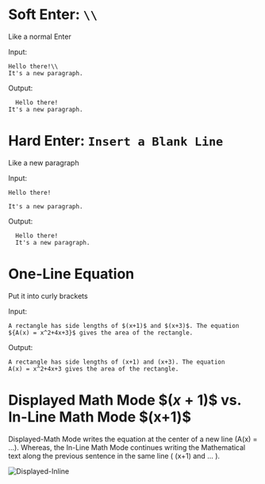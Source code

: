 # Soft Enter: ```\\```
  Like a normal Enter
  
  Input:
  ```
  Hello there!\\
  It's a new paragraph.
  ```
  Output: 
  ```
    Hello there!
  It's a new paragraph.
  ```
  
# Hard Enter: ```Insert a Blank Line```
  Like a new paragraph
  
  Input:
  ```
  Hello there!
 
  It's a new paragraph.
  ```
  Output: 
  ```
    Hello there!
    It's a new paragraph.
  ```
  
  # One-Line Equation
  Put it into curly brackets 
  
  Input:
  ```
  A rectangle has side lengths of $(x+1)$ and $(x+3)$. The equation ${A(x) = x^2+4x+3}$ gives the area of the rectangle.
  ```
  Output:
  ```
  A rectangle has side lengths of (x+1) and (x+3). The equation 
  A(x) = x^2+4x+3 gives the area of the rectangle.
  ```
  
  # Displayed Math Mode \$$(x+1)$$ vs. In-Line Math Mode \$(x+1)\$
  Displayed-Math Mode writes the equation at the center of a new line (A(x) = ...).
  Whereas, the In-Line Math Mode continues writing the Mathematical text along the previous sentence in the same line (  (x+1) and ...   ). 
  
  ![Displayed-Inline](https://user-images.githubusercontent.com/97347852/215075692-15273773-d293-4c7d-87b5-18099df9c692.png)
